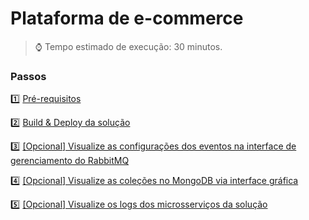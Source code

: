 <h1>Plataforma de e-commerce</h1>

> :watch: Tempo estimado de execução: 30 minutos.

### Passos

:one: <a href="pre-requisitos.md">Pré-requisitos</a>

:two: <a href="build-deploy-solucao.md">Build & Deploy da solução</a>

:three: <a href="acesse-rabbitmq-administrador.md">[Opcional] Visualize as configurações dos eventos na interface de gerenciamento do RabbitMQ</a>

:four: <a href="cliente-mongo-db.md">[Opcional] Visualize as coleções no MongoDB via interface gráfica</a>

:five: <a href="visualizar-logs-solucao.md">[Opcional] Visualize os logs dos microsserviços da solução</a>